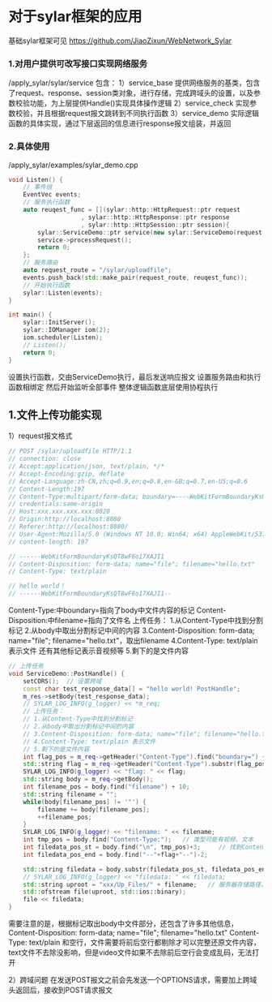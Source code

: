 # 对于sylar框架的应用
基础sylar框架可见 https://github.com/JiaoZixun/WebNetwork_Sylar

### 1.对用户提供可改写接口实现网络服务
/apply_sylar/sylar/service
包含：
1）service_base
提供网络服务的基类，包含了request、response、session类对象，进行存储，完成跨域头的设置，以及参数校验功能，为上层提供Handle()实现具体操作逻辑
2）service_check
实现参数校验，并且根据request报文跳转到不同执行函数
3）service_demo
实际逻辑函数的具体实现，通过下层返回的信息进行response报文组装，并返回

### 2.具体使用
/apply_sylar/examples/sylar_demo.cpp
```c++
void Listen() {
    // 事件组
    EventVec events;
    // 服务执行函数
    auto reuqest_func = [](sylar::http::HttpRequest::ptr request
                    , sylar::http::HttpResponse::ptr response
                    , sylar::http::HttpSession::ptr session){
        sylar::ServiceDemo::ptr service(new sylar::ServiceDemo(request, response, session));
        service->processRequest();
        return 0;
    };
    // 服务路由
    auto request_route = "/sylar/uploadfile";
    events.push_back(std::make_pair(request_route, reuqest_func));
    // 开始执行函数
    sylar::Listen(events);
}

int main() {
    sylar::InitServer();
    sylar::IOManager iom(2);
    iom.scheduler(Listen);
    // Listen();
    return 0;
}
```
设置执行函数，交由ServiceDemo执行，最后发送响应报文
设置服务路由和执行函数相绑定
然后开始监听全部事件
整体逻辑函数底层使用协程执行


## 1.文件上传功能实现

1）request报文格式
```C++
// POST /sylar/uploadfile HTTP/1.1
// connection: close
// Accept:application/json, text/plain, */*
// Accept-Encoding:gzip, deflate
// Accept-Language:zh-CN,zh;q=0.9,en;q=0.8,en-GB;q=0.7,en-US;q=0.6
// Content-Length:197
// Content-Type:multipart/form-data; boundary=----WebKitFormBoundaryKsQT8wF6o17XAJI1
// credentials:same-origin
// Host:xxx.xxx.xxx.xxx:8020
// Origin:http://localhost:8080
// Referer:http://localhost:8080/
// User-Agent:Mozilla/5.0 (Windows NT 10.0; Win64; x64) AppleWebKit/537.36 (KHTML, like Gecko) Chrome/118.0.0.0 Safari/537.36 Edg/118.0.2088.61
// content-length: 197

// ------WebKitFormBoundaryKsQT8wF6o17XAJI1
// Content-Disposition: form-data; name="file"; filename="hello.txt"
// Content-Type: text/plain

// hello world！
// ------WebKitFormBoundaryKsQT8wF6o17XAJI1--
```
Content-Type:中boundary=指向了body中文件内容的标记
Content-Disposition:中filename=指向了文件名
上传任务：
1.从Content-Type中找到分割标记
2.从body中取出分割标记中间的内容
3.Content-Disposition: form-data; name="file"; filename="hello.txt"，取出filename
4.Content-Type: text/plain 表示文件 还有其他标记表示音视频等
5.剩下的是文件内容

```c++
// 上传任务
void ServiceDemo::PostHandle() {
    setCORS();  // 设置跨域
    const char test_response_data[] = "hello world! PostHandle";
    m_res->setBody(test_response_data);
    // SYLAR_LOG_INFO(g_logger) << *m_req;
    // 上传任务：
    // 1.从Content-Type中找到分割标记
    // 2.从body中取出分割标记中间的内容
    // 3.Content-Disposition: form-data; name="file"; filename="hello.txt"，取出filename
    // 4.Content-Type: text/plain 表示文件
    // 5.剩下的是文件内容
    int flag_pos = m_req->getHeader("Content-Type").find("boundary=") + 9;
    std::string flag = m_req->getHeader("Content-Type").substr(flag_pos);
    SYLAR_LOG_INFO(g_logger) << "flag: " << flag;
    std::string body = m_req->getBody();
    int filename_pos = body.find("filename") + 10;
    std::string filename = "";
    while(body[filename_pos] != '"') {
        filename += body[filename_pos];
        ++filename_pos;
    }
    SYLAR_LOG_INFO(g_logger) << "filename: " << filename;
    int tmp_pos = body.find("Content-Type:");   // 类型可能有视频、文本
    int filedata_pos_st = body.find("\n", tmp_pos)+3;     // 找到Content-Type:后面第一个空行
    int filedata_pos_end = body.find("--"+flag+"--")-2;

    std::string filedata = body.substr(filedata_pos_st, filedata_pos_end-filedata_pos_st);
    // SYLAR_LOG_INFO(g_logger) << "filedata: " << filedata;
    std::string uproot = "xxx/Up_Files/" + filename;   // 服务器存储路径，将xxx替换为自己的路径即可
    std::ofstream file(uproot, std::ios::binary);
    file << filedata;
}
```
需要注意的是，根据标记取出body中文件部分，还包含了许多其他信息，
Content-Disposition: form-data; name="file"; filename="hello.txt"
Content-Type: text/plain
和空行，文件需要将前后空行都剔除才可以完整还原文件内容，text文件不去除没影响，但是video文件如果不去除前后空行会变成乱码，无法打开


2）跨域问题
在发送POST报文之前会先发送一个OPTIONS请求，需要加上跨域头返回后，接收到POST请求报文